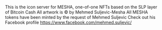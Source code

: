 This is the icon server for MESHA, one-of-one NFTs based on the SLP layer of Bitcoin Cash
All artwork is © by Mehmed Suljevic-Mesha
All MESHA tokens have been minted by the request of Mehmed Suljevic
Check out his Facebook profile https://www.facebook.com/mehmed.suljevic/
